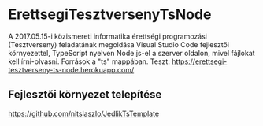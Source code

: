 # ErettsegiTesztversenyTsNode
A 2017.05.15-i közismereti informatika érettségi programozási (Tesztverseny) feladatának megoldása Visual Studio Code fejlesztői környezettel, TypeScript nyelven Node.js-el a szerver oldalon, mivel fájlokat kell írni-olvasni.  Források a "ts" mappában. Teszt: https://erettsegi-tesztverseny-ts-node.herokuapp.com/

## Fejlesztői környezet telepítése
https://github.com/nitslaszlo/JedlikTsTemplate
